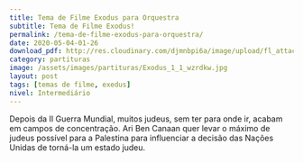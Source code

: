 ```yaml
---
title: Tema de Filme Exodus para Orquestra 
subtitle: Tema de Filme Exodus!
permalink: /tema-de-filme-exodus-para-orquestra/
date: 2020-05-04-01-26
download_pdf: http://res.cloudinary.com/djmnbpi6a/image/upload/fl_attachment/v1/sheetmusic/tema-de-filme-exodus-para-orquestra-_showbiz-mus-br.pdf
category: partituras
image: /assets/images/partituras/Exodus_1_1_wzrdkw.jpg
layout: post
tags: [temas de filme, exedus]
nivel: Intermediário
---
```

Depois da II Guerra Mundial, muitos judeus, sem ter para onde ir, acabam em campos de concentração. Ari Ben Canaan quer levar o máximo de judeus possível para a Palestina para influenciar a decisão das Nações Unidas de torná-la um estado judeu.

